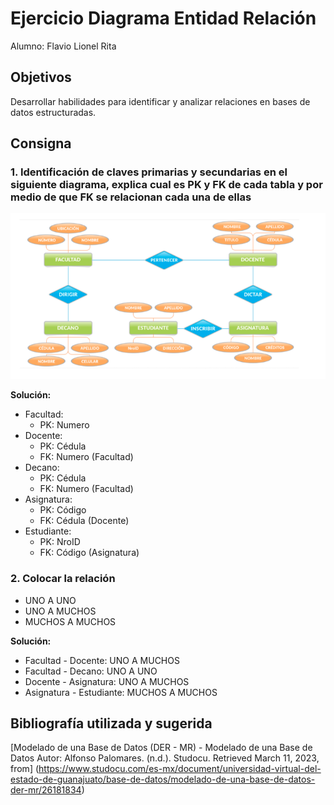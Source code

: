 # Ejercicio Diagrama Entidad Relación

Alumno: Flavio Lionel Rita

## Objetivos

Desarrollar habilidades para identificar y analizar relaciones en bases de datos estructuradas.

## Consigna

### 1. Identificación de claves primarias y secundarias en el siguiente diagrama, explica cual es PK y FK de cada tabla y por medio de que FK se relacionan cada una de ellas

![DER](Der.png)

**Solución:**

- Facultad:
  - PK: Numero
- Docente:
  - PK: Cédula
  - FK: Numero (Facultad)
- Decano:
  - PK: Cédula
  - FK: Numero (Facultad)
- Asignatura:
  - PK: Código
  - FK: Cédula (Docente)
- Estudiante:
  - PK: NroID
  - FK: Código (Asignatura)

### 2. Colocar la relación

- UNO A UNO
- UNO A MUCHOS
- MUCHOS A MUCHOS

**Solución:**

- Facultad - Docente: UNO A MUCHOS
- Facultad - Decano: UNO A UNO
- Docente - Asignatura: UNO A MUCHOS
- Asignatura - Estudiante: MUCHOS A MUCHOS

## Bibliografía utilizada y sugerida

[Modelado de una Base de Datos (DER - MR) - Modelado de una  Base de Datos Autor: Alfonso Palomares. (n.d.). Studocu. Retrieved March 11, 2023, from] (https://www.studocu.com/es-mx/document/universidad-virtual-del-estado-de-guanajuato/base-de-datos/modelado-de-una-base-de-datos-der-mr/26181834)
